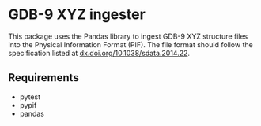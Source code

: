 # GDB-9 XYZ ingester

This package uses the Pandas library to ingest GDB-9 XYZ structure files into the Physical Information Format (PIF).
The file format should follow the specification listed at [dx.doi.org/10.1038/sdata.2014.22](dx.doi.org/10.1038/sdata.2014.22).

## Requirements

- pytest
- pypif
- pandas
